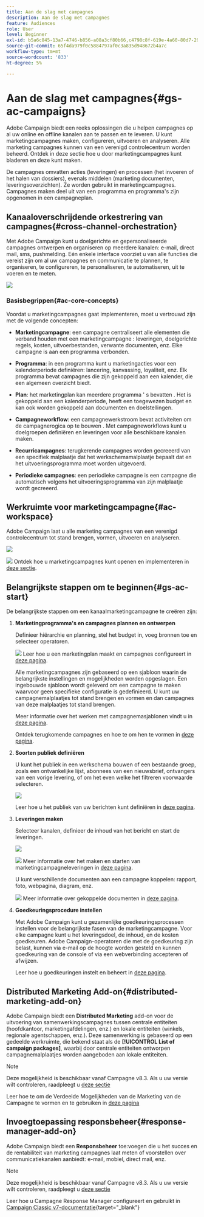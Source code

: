 ```yaml
---
title: Aan de slag met campagnes
description: Aan de slag met campagnes
feature: Audiences
role: User
level: Beginner
exl-id: b5a6c845-13a7-4746-b856-a08a3cf80b66,c4798c8f-619e-4a60-80d7-29b9e4c61168
source-git-commit: 65f4da979f0c5884797af0c3a835d948672b4a7c
workflow-type: tm+mt
source-wordcount: '833'
ht-degree: 5%

---
```


# Aan de slag met campagnes{#gs-ac-campaigns}

Adobe Campaign biedt een reeks oplossingen die u helpen campagnes op al uw online en offline kanalen aan te passen en te leveren. U kunt marketingcampagnes maken, configureren, uitvoeren en analyseren. Alle marketing campagnes kunnen van een verenigd controlecentrum worden beheerd. Ontdek in deze sectie hoe u door marketingcampagnes kunt bladeren en deze kunt maken.

De campagnes omvatten acties (leveringen) en processen (het invoeren of het halen van dossiers), evenals middelen (marketing documenten, leveringsoverzichten). Ze worden gebruikt in marketingcampagnes. Campagnes maken deel uit van een programma en programma&#39;s zijn opgenomen in een campagneplan.

## Kanaaloverschrijdende orkestrering van campagnes{#cross-channel-orchestration}

Met Adobe Campaign kunt u doelgerichte en gepersonaliseerde campagnes ontwerpen en organiseren op meerdere kanalen: e-mail, direct mail, sms, pushmelding. Eén enkele interface voorziet u van alle functies die vereist zijn om al uw campagnes en communicatie te plannen, te organiseren, te configureren, te personaliseren, te automatiseren, uit te voeren en te meten.

![](assets/campaign-tab.png)

### Basisbegrippen{#ac-core-concepts}

Voordat u marketingcampagnes gaat implementeren, moet u vertrouwd zijn met de volgende concepten:

* **Marketingcampagne**: een campagne centraliseert alle elementen die verband houden met een marketingcampagne : leveringen, doelgerichte regels, kosten, uitvoerbestanden, verwante documenten, enz. Elke campagne is aan een programma verbonden.

* **Programma**: in een programma kunt u marketingacties voor een kalenderperiode definiëren: lancering, kanvassing, loyaliteit, enz. Elk programma bevat campagnes die zijn gekoppeld aan een kalender, die een algemeen overzicht biedt.

* **Plan**: het marketingplan kan meerdere programma &#39; s bevatten . Het is gekoppeld aan een kalenderperiode, heeft een toegewezen budget en kan ook worden gekoppeld aan documenten en doelstellingen.

* **Campagneworkflow**: een campagnewerkstroom bevat activiteiten om de campagnerogica op te bouwen . Met campagneworkflows kunt u doelgroepen definiëren en leveringen voor alle beschikbare kanalen maken.

* **Recurricampagnes**: terugkerende campagnes worden gecreeerd van een specifiek malplaatje dat het werkschemamalplaatje bepaalt dat en het uitvoeringsprogramma moet worden uitgevoerd.

* **Periodieke campagnes**: een periodieke campagne is een campagne die automatisch volgens het uitvoeringsprogramma van zijn malplaatje wordt gecreeerd.

## Werkruimte voor marketingcampagne{#ac-workspace}

Adobe Campaign laat u alle marketing campagnes van een verenigd controlecentrum tot stand brengen, vormen, uitvoeren en analyseren.

![](assets/calendar.png)

![](../assets/do-not-localize/book.png) Ontdek hoe u marketingcampagnes kunt openen en implementeren in [deze sectie](https://experienceleague.adobe.com/docs/campaign/automation/campaign-orchestration/set-up-campaigns.html).

## Belangrijkste stappen om te beginnen{#gs-ac-start}

De belangrijkste stappen om een kanaalmarketingcampagne te creëren zijn:

1. **Marketingprogramma&#39;s en campagnes plannen en ontwerpen**

   Definieer hiërarchie en planning, stel het budget in, voeg bronnen toe en selecteer operatoren.

   ![](../assets/do-not-localize/book.png) Leer hoe u een marketingplan maakt en campagnes configureert in [deze pagina](https://experienceleague.adobe.com/docs/campaign/automation/campaign-orchestration/marketing-campaign-create.html).

   Alle marketingcampagnes zijn gebaseerd op een sjabloon waarin de belangrijkste instellingen en mogelijkheden worden opgeslagen. Een ingebouwde sjabloon wordt geleverd om een campagne te maken waarvoor geen specifieke configuratie is gedefinieerd. U kunt uw campagnemalplaatjes tot stand brengen en vormen en dan campagnes van deze malplaatjes tot stand brengen.

   Meer informatie over het werken met campagnemasjablonen vindt u in [deze pagina](https://experienceleague.adobe.com/docs/campaign/automation/campaign-orchestration/marketing-campaign-templates.html).

   Ontdek terugkomende campagnes en hoe te om hen te vormen in [deze pagina](https://experienceleague.adobe.com/docs/campaign/automation/campaign-orchestration/recurring-periodic-campaigns.html).

1. **Soorten publiek definiëren**

   U kunt het publiek in een werkschema bouwen of een bestaande groep, zoals een ontvankelijke lijst, abonnees van een nieuwsbrief, ontvangers van een vorige levering, of om het even welke het filtreren voorwaarde selecteren.

   ![](assets/campaign-wf.png)

   Leer hoe u het publiek van uw berichten kunt definiëren in [deze pagina](https://experienceleague.adobe.com/docs/campaign/automation/campaign-orchestration/marketing-campaign-target.html).

1. **Leveringen maken**

   Selecteer kanalen, definieer de inhoud van het bericht en start de leveringen.

   ![](assets/campaign-dashboard.png)

   ![](../assets/do-not-localize/book.png) Meer informatie over het maken en starten van marketingcampagneleveringen in [deze pagina](https://experienceleague.adobe.com/docs/campaign/automation/campaign-orchestration/marketing-campaign-deliveries.html).

   U kunt verschillende documenten aan een campagne koppelen: rapport, foto, webpagina, diagram, enz.

   ![](../assets/do-not-localize/book.png) Meer informatie over gekoppelde documenten in [deze pagina](https://experienceleague.adobe.com/docs/campaign/automation/campaign-orchestration/marketing-campaign-assets.html).

1. **Goedkeuringsprocedure instellen**

   Met Adobe Campaign kunt u gezamenlijke goedkeuringsprocessen instellen voor de belangrijkste fasen van de marketingcampagne. Voor elke campagne kunt u het leveringsdoel, de inhoud, en de kosten goedkeuren. Adobe Campaign-operatoren die met de goedkeuring zijn belast, kunnen via e-mail op de hoogte worden gesteld en kunnen goedkeuring van de console of via een webverbinding accepteren of afwijzen.

   Leer hoe u goedkeuringen instelt en beheert in [deze pagina](https://experienceleague.adobe.com/docs/campaign/automation/campaign-orchestration/marketing-campaign-approval.html#campaign-orchestration).


## Distributed Marketing Add-on{#distributed-marketing-add-on}

Adobe Campaign biedt een **Distributed Marketing** add-on voor de uitvoering van samenwerkingscampagnes tussen centrale entiteiten (hoofdkantoor, marketingafdelingen, enz.) en lokale entiteiten (winkels, regionale agentschappen, enz.). Deze samenwerking is gebaseerd op een gedeelde werkruimte, die bekend staat als de **[!UICONTROL List of campaign packages]**, waarbij door centrale entiteiten ontworpen campagnemalplaatjes worden aangeboden aan lokale entiteiten.

>[!NOTE]
>
>Deze mogelijkheid is beschikbaar vanaf Campagne v8.3. Als u uw versie wilt controleren, raadpleegt u [deze sectie](compatibility-matrix.md#how-to-check-your-campaign-version-and-buildversion)

Leer hoe te om de Verdeelde Mogelijkheden van de Marketing van de Campagne te vormen en te gebruiken in [deze pagina](https://experienceleague.adobe.com/docs/campaign/automation/distributed-marketing/about-distributed-marketing.html)

## Invoegtoepassing responsbeheer{#response-manager-add-on}

Adobe Campaign biedt een **Responsbeheer** toe:voegen die u het succes en de rentabiliteit van marketing campagnes laat meten of voorstellen over communicatiekanalen aanbiedt: e-mail, mobiel, direct mail, enz.

>[!NOTE]
>
>Deze mogelijkheid is beschikbaar vanaf Campagne v8.3. Als u uw versie wilt controleren, raadpleegt u [deze sectie](compatibility-matrix.md#how-to-check-your-campaign-version-and-buildversion)

[](../assets/do-not-localize/book.png) Leer hoe u Campagne Response Manager configureert en gebruikt in [Campaign Classic v7-documentatie](https://experienceleague.adobe.com/docs/campaign-classic/using/response-manager/about-response-manager.html){target="_blank"}

